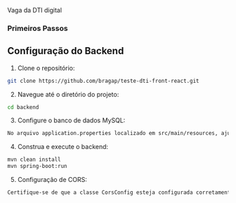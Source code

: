 Vaga da DTI digital


### Primeiros Passos

## Configuração do Backend

1. Clone o repositório:

```bash
git clone https://github.com/bragap/teste-dti-front-react.git 
```

2. Navegue até o diretório do projeto:
```bash
cd backend
```

3. Configure o banco de dados MySQL:
```bash 
No arquivo application.properties localizado em src/main/resources, ajuste as credenciais do banco de dados conforme instalado na sua máquina previamente.
```

4. Construa e execute o backend:

```bash
mvn clean install
mvn spring-boot:run
```

5. Configuração de CORS:

```bash
Certifique-se de que a classe CorsConfig esteja configurada corretamente no pacote config para permitir requisições do frontend.
```